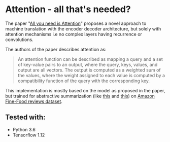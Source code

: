# Attention - all that's needed?

The paper "[All you need is Attention](https://arxiv.org/abs/1706.03762)" proposes a novel approach to machine translation with the encoder decoder architecture, but solely with attention mechanisms i.e no complex layers having recurrence or convolutions.

The authors of the paper describes attention as:

>An attention function can be described as mapping a query and a set of key-value pairs to an output,
>where the query, keys, values, and output are all vectors. The output is computed as a weighted sum
>of the values, where the weight assigned to each value is computed by a compatibility function of the
>query with the corresponding key.

This implementation is mostly based on the model as proposed in the paper, but trained for abstractive summarization (like [this](https://github.com/JRC1995/Abstractive-Summarization) and [this](https://github.com/JRC1995/Attention-Everywhere)) on [Amazon Fine-Food reviews dataset](https://www.kaggle.com/snap/amazon-fine-food-reviews/data).


## Tested with:

* Python 3.6
* Tensorflow 1.12

